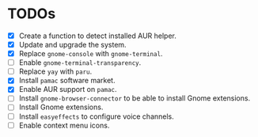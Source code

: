 # TODOs

- [X] Create a function to detect installed AUR helper.
- [X] Update and upgrade the system.
- [X] Replace `gnome-console` with `gnome-terminal`.
- [ ] Enable `gnome-terminal-transparency`.
- [ ] Replace `yay` with `paru`.
- [X] Install `pamac` software market.
- [X] Enable AUR support on `pamac`.
- [ ] Install `gnome-browser-connector` to be able to install Gnome extensions.
- [ ] Install Gnome extensions.
- [ ] Install `easyeffects` to configure voice channels.
- [ ] Enable context menu icons.
